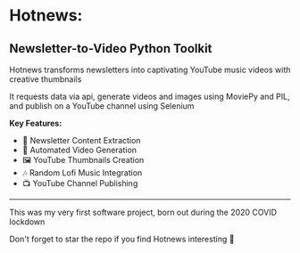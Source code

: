 # Hotnews: 
## Newsletter-to-Video Python Toolkit

Hotnews transforms newsletters into captivating YouTube music videos with creative thumbnails

It requests data via api, generate videos and images using MoviePy and PIL, and publish on a YouTube channel using Selenium

**Key Features:**
- 📰 Newsletter Content Extraction
- 🎥 Automated Video Generation
- 🖼️ YouTube Thumbnails Creation
- 🎶 Random Lofi Music Integration
- 📺 YouTube Channel Publishing

---

This was my very first software project, born out during the 2020 COVID lockdown

Don't forget to star the repo if you find Hotnews interesting 🌟

